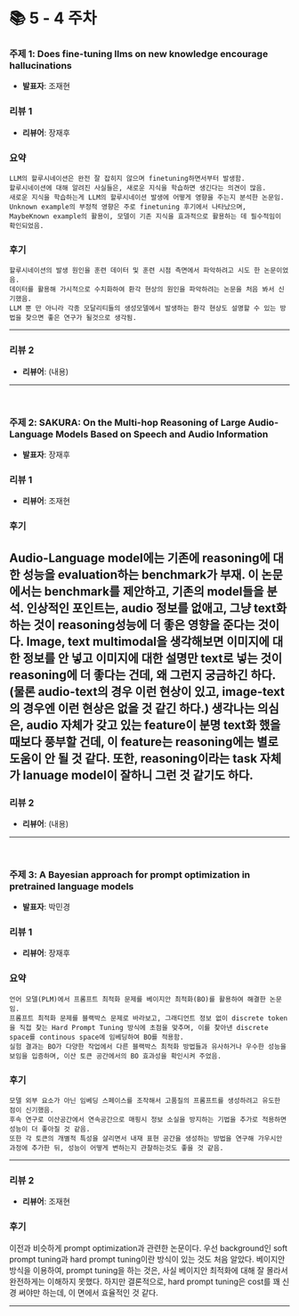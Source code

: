 # 📚 5 - 4 주차

### 주제 1: Does fine-tuning llms on new knowledge encourage hallucinations
- **발표자**: 조재현

### 리뷰 1
- **리뷰어**: 장재후

### 요약
```
LLM의 할루시네이션은 완전 잘 잡히지 않으며 finetuning하면서부터 발생함.
할루시네이션에 대해 알려진 사실들은, 새로운 지식을 학습하면 생긴다는 의견이 많음.
새로운 지식을 학습하는게 LLM의 할루시네이션 발생에 어떻게 영향을 주는지 분석한 논문임.
Unknown example의 부정적 영향은 주로 finetuning 후기에서 나타났으며, MaybeKnown example의 활용이, 모델이 기존 지식을 효과적으로 활용하는 데 필수적임이 확인되었음.
```

### 후기
```
할루시네이션의 발생 원인을 훈련 데이터 및 훈련 시점 측면에서 파악하려고 시도 한 논문이었음.
데이터를 활용해 가시적으로 수치화하여 환각 현상의 원인을 파악하려는 논문을 처음 봐서 신기했음.
LLM 뿐 만 아니라 각종 모달리티들의 생성모델에서 발생하는 환각 현상도 설명할 수 있는 방법을 찾으면 좋은 연구가 될것으로 생각됨. 
```
---

### 리뷰 2
- **리뷰어**: 
(내용)
---

<br>

### 주제 2: SAKURA: On the Multi-hop Reasoning of Large Audio-Language Models Based on Speech and Audio Information
- **발표자**: 장재후

### 리뷰 1
- **리뷰어**: 조재현
### 후기
Audio-Language model에는 기존에 reasoning에 대한 성능을 evaluation하는 benchmark가 부재. 이 논문에서는 benchmark를 제안하고, 기존의 model들을 분석. 인상적인 포인트는, audio 정보를 없애고, 그냥 text화하는 것이 reasoning성능에 더 좋은 영향을 준다는 것이다. Image, text multimodal을 생각해보면 이미지에 대한 정보를 안 넣고 이미지에 대한 설명만 text로 넣는 것이 reasoning에 더 좋다는 건데, 왜 그런지 궁금하긴 하다. (물론 audio-text의 경우 이런 현상이 있고, image-text의 경우엔 이런 현상은 없을 것 같긴 하다.) 생각나는 의심은, audio 자체가 갖고 있는 feature이 분명 text화 했을 때보다 풍부할 건데, 이 feature는 reasoning에는 별로 도움이 안 될 것 같다. 또한, reasoning이라는 task 자체가 lanuage model이 잘하니 그런 것 같기도 하다.
---
### 리뷰 2
- **리뷰어**: 
(내용)
---

<br>

### 주제 3: A Bayesian approach for prompt optimization in pretrained language models
- **발표자**: 박민경

### 리뷰 1
- **리뷰어**: 장재후
### 요약
```
언어 모델(PLM)에서 프롬프트 최적화 문제를 베이지안 최적화(BO)를 활용하여 해결한 논문임.
프롬프트 최적화 문제를 블랙박스 문제로 바라보고, 그래디언트 정보 없이 discrete token을 직접 찾는 Hard Prompt Tuning 방식에 초점을 맞추며, 이를 찾아낸 discrete space를 continous space에 임베딩하여 BO를 적용함.
실험 결과는 BO가 다양한 작업에서 다른 블랙박스 최적화 방법들과 유사하거나 우수한 성능을 보임을 입증하며, 이산 토큰 공간에서의 BO 효과성을 확인시켜 주었음.
```

### 후기
```
모델 외부 요소가 아닌 임베딩 스페이스를 조작해서 고품질의 프롬프트를 생성하려고 유도한 점이 신기했음.
후속 연구로 이산공간에서 연속공간으로 매핑시 정보 소실을 방지하는 기법을 추가로 적용하면 성능이 더 좋아질 것 같음.
또한 각 토큰의 개별적 특성을 살리면서 내재 표현 공간을 생성하는 방법을 연구해 가우시안 과정에 추가한 뒤, 성능이 어떻게 변하는지 관찰하는것도 좋을 것 같음.
```




---
### 리뷰 2
- **리뷰어**: 조재현
### 후기
이전과 비슷하게 prompt optimization과 관련한 논문이다. 우선 background인 soft prompt tuning과 hard prompt tuning이란 방식이 있는 것도 처음 알았다. 베이지안 방식을 이용하여, prompt tuning을 하는 것은, 사실 베이지안 최적화에 대해 잘 몰라서 완전하게는 이해하지 못했다. 하지만 결론적으로, hard prompt tuning은 cost를 꽤 신경 써야만 하는데, 이 면에서 효율적인 것 같다.

---
